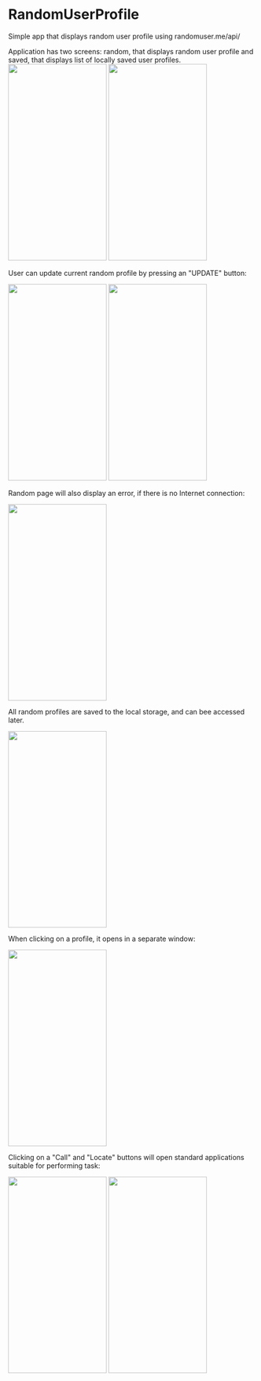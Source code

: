 # RandomUserProfile
Simple app that displays random user profile using randomuser.me/api/

Application has two screens: random, that displays random user profile and saved, that displays list of locally saved user profiles.
 <img src = "https://i.imgur.com/kIoebPv.png" width=200px height=400px>  <img src = "https://i.imgur.com/wqfuqPG.png" width=200px height=400px>
 
User can update current random profile by pressing an "UPDATE" button:

<img src = "https://i.imgur.com/kIoebPv.png" width=200px height=400px> <img src = "https://i.imgur.com/eZcolFm.png" width=200px height=400px>

Random page will also display an error, if there is no Internet connection:

<img src = "https://i.imgur.com/fj4h422.png" width=200px height=400px>

All random profiles are saved to the local storage, and can bee accessed later.

<img src = "https://i.imgur.com/wqfuqPG.png" width=200px height=400px>

When clicking on a profile, it opens in a separate window:

<img src = "https://i.imgur.com/3nJipa0.png" width=200px height=400px>

Clicking on a "Call" and "Locate" buttons will open standard applications suitable for performing task:

<img src = "https://i.imgur.com/oDduabd.png" width=200px height=400px> <img src = "https://i.imgur.com/RKmPIzB.png" width=200px height=400px>  

